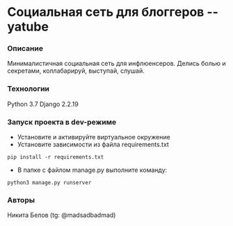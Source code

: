 # Социальная сеть для блоггеров -- yatube
### Описание
Минималистичная социальная сеть для инфлюенсеров. 
Делись болью и секретами, коллабарируй, выступай, слушай. 
### Технологии
Python 3.7
Django 2.2.19
### Запуск проекта в dev-режиме
- Установите и активируйте виртуальное окружение
- Установите зависимости из файла requirements.txt
```
pip install -r requirements.txt
``` 
- В папке с файлом manage.py выполните команду:
```
python3 manage.py runserver
```
### Авторы
Никита Белов (tg: @madsadbadmad) 